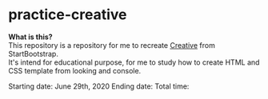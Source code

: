 # practice-creative

**What is this?**  
This repository is a repository for me to recreate [Creative](https://startbootstrap.com/previews/creative/) from StartBootstrap.  
It's intend for educational purpose, for me to study how to create HTML and CSS template from looking and console. 

Starting date: June 29th, 2020
Ending date: 
Total time: 